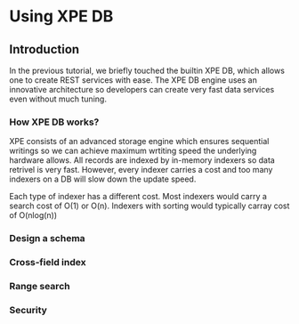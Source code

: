 # Using XPE DB

## Introduction

In the previous tutorial, we briefly touched the builtin XPE DB, which allows one to create REST services with ease. The XPE DB engine uses an innovative architecture so developers can create very fast data services even without much tuning.

### How XPE DB works?

XPE consists of an advanced storage engine which ensures sequential writings so we can achieve maximum wrtiting speed the underlying hardware allows. All records are indexed by in-memory indexers so data retrivel is very fast. However, every indexer carries a cost and too many indexers on a DB will slow down the update speed.

Each type of indexer has a different cost.  Most indexers would carry a search cost of O(1) or O(n).  Indexers with sorting would typically carray cost of O(nlog(n))

### Design a schema

### Cross-field index

### Range search

### Security

